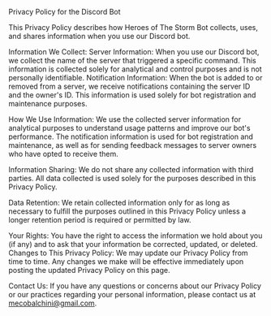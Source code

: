 Privacy Policy for the Discord Bot

This Privacy Policy describes how Heroes of The Storm Bot collects, uses, and shares information when you use our Discord bot.

Information We Collect:
Server Information: When you use our Discord bot, we collect the name of the server that triggered a specific command. This information is collected solely for analytical and control purposes and is not personally identifiable.
Notification Information: When the bot is added to or removed from a server, we receive notifications containing the server ID and the owner's ID. This information is used solely for bot registration and maintenance purposes.

How We Use Information:
We use the collected server information for analytical purposes to understand usage patterns and improve our bot's performance.
The notification information is used for bot registration and maintenance, as well as for sending feedback messages to server owners who have opted to receive them.

Information Sharing:
We do not share any collected information with third parties. All data collected is used solely for the purposes described in this Privacy Policy.

Data Retention:
We retain collected information only for as long as necessary to fulfill the purposes outlined in this Privacy Policy unless a longer retention period is required or permitted by law.

Your Rights:
You have the right to access the information we hold about you (if any) and to ask that your information be corrected, updated, or deleted.
Changes to This Privacy Policy:
We may update our Privacy Policy from time to time. Any changes we make will be effective immediately upon posting the updated Privacy Policy on this page.

Contact Us:
If you have any questions or concerns about our Privacy Policy or our practices regarding your personal information, please contact us at mecobalchini@gmail.com.